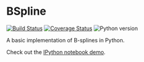 BSpline
===========

[![Build Status](https://img.shields.io/travis/olivierverdier/bsplinelab/master.svg?style=flat-square)](https://travis-ci.org/olivierverdier/bsplinelab)
[![Coverage Status](https://img.shields.io/coveralls/olivierverdier/bsplinelab/master.svg?style=flat-square)](https://coveralls.io/r/olivierverdier/bsplinelab?branch=master)
![Python version](https://img.shields.io/badge/python-2.7_3.4_3.5-blue.svg?style=flat-square)

A basic implementation of B-splines in Python.

Check out the [IPython notebook demo](https://gist.github.com/olivierverdier/8741bbd2fdac2967a1df0d99ec31c756).

